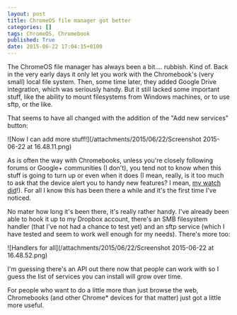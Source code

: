 ```yaml
---
layout: post
title: ChromeOS file manager got better
categories: []
tags: ChromeOS, Chromebook
published: True
date: 2015-06-22 17:04:15+0100
---
```


The ChromeOS file manager has always been a bit.... rubbish. Kind of. Back
in the very early days it only let you work with the Chromebook's (very
small) local file system. Then, some time later, they added Google Drive
integration, which was seriously handy. But it still lacked some important
stuff, like the ability to mount filesystems from Windows machines, or to use
sftp, or the like.

That seems to have all changed with the addition of the "Add new services"
button:

![Now I can add more stuff!](/attachments/2015/06/22/Screenshot 2015-06-22 at 16.48.11.png)

As is often the way with Chromebooks, unless you're closely following forums
or Google+ communities (I don't), you tend not to know when this stuff is going
to turn up or even when it does (I mean, really, is it too much to ask that
the device alert you to handy new features? I mean,
[my watch did](/2015/06/20/moto360-updated.html)!). For all I know this has
been there a while and it's the first time I've noticed.

No mater how long it's been there, it's really rather handy. I've already
been able to hook it up to my Dropbox account, there's an SMB filesystem
handler (that I've not had a chance to test yet) and an sftp service
(which I have tested and seem to work well enough for my needs). There's
more too:

![Handlers for all](/attachments/2015/06/22/Screenshot 2015-06-22 at 16.48.52.png)

I'm guessing there's an API out there now that people can work with so I guess
the list of services you can install will grow over time.

For people who want to do a little more than just browse the web, Chromebooks
(and other Chrome* devices for that matter) just got a little more useful.
